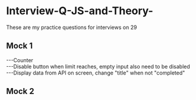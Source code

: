 # Interview-Q-JS-and-Theory-
These are my practice questions for interviews on 29
## Mock 1
---Counter\
---Disable button when limit reaches, empty input also need to be disabled\
---Display data from API on screen, change "title"  when not "completed" 

## Mock 2
